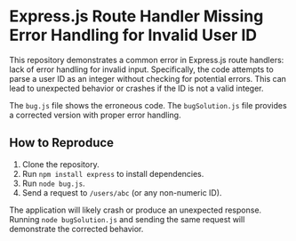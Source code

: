 # Express.js Route Handler Missing Error Handling for Invalid User ID

This repository demonstrates a common error in Express.js route handlers:  lack of error handling for invalid input. Specifically, the code attempts to parse a user ID as an integer without checking for potential errors.  This can lead to unexpected behavior or crashes if the ID is not a valid integer.

The `bug.js` file shows the erroneous code. The `bugSolution.js` file provides a corrected version with proper error handling.

## How to Reproduce

1. Clone the repository.
2. Run `npm install express` to install dependencies.
3. Run `node bug.js`. 
4. Send a request to `/users/abc` (or any non-numeric ID).

The application will likely crash or produce an unexpected response.  Running `node bugSolution.js` and sending the same request will demonstrate the corrected behavior.
